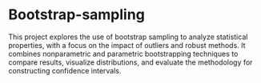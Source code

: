 # Bootstrap-sampling
This project explores the use of bootstrap sampling to analyze statistical properties, with a focus on the impact of outliers and robust methods. It combines nonparametric and parametric bootstrapping techniques to compare results, visualize distributions, and evaluate the methodology for constructing confidence intervals.

